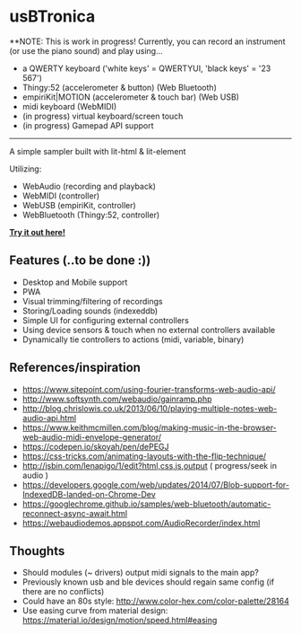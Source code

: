 # usBTronica 

**NOTE:  This is work in progress!
Currently, you can record an instrument (or use the piano sound) and play using...

* a QWERTY keyboard ('white keys' = QWERTYUI, 'black keys' = '23 567')
* Thingy:52 (accelerometer & button) (Web Bluetooth)
* empiriKit|MOTION (accelerometer & touch bar) (Web USB)
* midi keyboard (WebMIDI)
* (in progress) virtual keyboard/screen touch
* (in progress) Gamepad API support

---

A simple sampler built with lit-html & lit-element

Utilizing:

* WebAudio (recording and playback)
* WebMIDI (controller)
* WebUSB (empiriKit, controller)
* WebBluetooth (Thingy:52, controller)


**[Try it out here!](https://larsgk.github.io/usbtronica)**

## Features (..to be done :))

* Desktop and Mobile support
* PWA
* Visual trimming/filtering of recordings
* Storing/Loading sounds (indexeddb)
* Simple UI for configuring external controllers
* Using device sensors & touch when no external controllers available
* Dynamically tie controllers to actions (midi, variable, binary)


## References/inspiration

* https://www.sitepoint.com/using-fourier-transforms-web-audio-api/
* http://www.softsynth.com/webaudio/gainramp.php
* http://blog.chrislowis.co.uk/2013/06/10/playing-multiple-notes-web-audio-api.html
* https://www.keithmcmillen.com/blog/making-music-in-the-browser-web-audio-midi-envelope-generator/
* https://codepen.io/skoyah/pen/dePEGJ
* https://css-tricks.com/animating-layouts-with-the-flip-technique/
* http://jsbin.com/lenapigo/1/edit?html,css,js,output ( progress/seek in audio )
* https://developers.google.com/web/updates/2014/07/Blob-support-for-IndexedDB-landed-on-Chrome-Dev
* https://googlechrome.github.io/samples/web-bluetooth/automatic-reconnect-async-await.html
* https://webaudiodemos.appspot.com/AudioRecorder/index.html


## Thoughts

* Should modules (~ drivers) output midi signals to the main app? 
* Previously known usb and ble devices should regain same config (if there are no conflicts)
* Could have an 80s style: http://www.color-hex.com/color-palette/28164
* Use easing curve from material design: https://material.io/design/motion/speed.html#easing 

